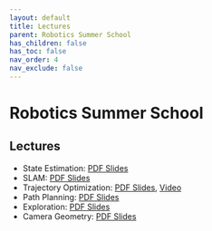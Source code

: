 ```yaml
---
layout: default
title: Lectures
parent: Robotics Summer School
has_children: false
has_toc: false
nav_order: 4
nav_exclude: false
---
```


# Robotics Summer School

## Lectures

- State Estimation: [PDF Slides](https://drive.google.com/file/d/1IrSWQBC1u-lWQHM1yI87U4subOksVUzn/view?usp=sharing)
- SLAM: [PDF Slides](https://drive.google.com/file/d/1YJPcdhAx83Oa9JdryjhY-R8GAXUKFcfh/view?usp=sharing)
- Trajectory Optimization: [PDF Slides](https://drive.google.com/file/d/1D6ObVotz9epk1ytMmIzfjky6wqr0CFim/view?usp=sharing), [Video](https://youtu.be/j82Ia436DYY)
- Path Planning: [PDF Slides](https://drive.google.com/file/d/1afn3SG-J9h9VjLcZxKQ21dnhrtL8OhJg/view?usp=sharing)
- Exploration: [PDF Slides](https://drive.google.com/file/d/1--isNHjhUOZhRTB5J6gO1cXXH_ZKf9YN/view?usp=sharing)
- Camera Geometry: [PDF Slides](https://drive.google.com/file/d/17Oq46U2C_3DpDN0JQiyjkBNMd0OdbC_0/view?usp=sharing)
